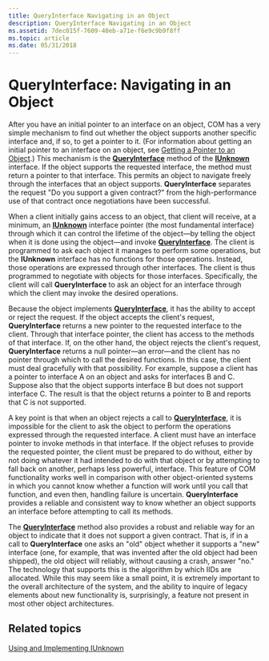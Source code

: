 ```yaml
---
title: QueryInterface Navigating in an Object
description: QueryInterface Navigating in an Object
ms.assetid: 7dec015f-7609-40eb-a71e-f6e9c9b9f8ff
ms.topic: article
ms.date: 05/31/2018
---
```


# QueryInterface: Navigating in an Object

After you have an initial pointer to an interface on an object, COM has a very simple mechanism to find out whether the object supports another specific interface and, if so, to get a pointer to it. (For information about getting an initial pointer to an interface on an object, see [Getting a Pointer to an Object](getting-a-pointer-to-an-object.md).) This mechanism is the [**QueryInterface**](/windows/desktop/api/Unknwn/nf-unknwn-iunknown-queryinterface(q_)) method of the [**IUnknown**](/windows/desktop/api/Unknwn/nn-unknwn-iunknown) interface. If the object supports the requested interface, the method must return a pointer to that interface. This permits an object to navigate freely through the interfaces that an object supports. **QueryInterface** separates the request "Do you support a given contract?" from the high-performance use of that contract once negotiations have been successful.

When a client initially gains access to an object, that client will receive, at a minimum, an [**IUnknown**](/windows/desktop/api/Unknwn/nn-unknwn-iunknown) interface pointer (the most fundamental interface) through which it can control the lifetime of the object—by telling the object when it is done using the object—and invoke [**QueryInterface**](/windows/desktop/api/Unknwn/nf-unknwn-iunknown-queryinterface(q_)). The client is programmed to ask each object it manages to perform some operations, but the **IUnknown** interface has no functions for those operations. Instead, those operations are expressed through other interfaces. The client is thus programmed to negotiate with objects for those interfaces. Specifically, the client will call **QueryInterface** to ask an object for an interface through which the client may invoke the desired operations.

Because the object implements [**QueryInterface**](/windows/desktop/api/Unknwn/nf-unknwn-iunknown-queryinterface(q_)), it has the ability to accept or reject the request. If the object accepts the client's request, **QueryInterface** returns a new pointer to the requested interface to the client. Through that interface pointer, the client has access to the methods of that interface. If, on the other hand, the object rejects the client's request, **QueryInterface** returns a null pointer—an error—and the client has no pointer through which to call the desired functions. In this case, the client must deal gracefully with that possibility. For example, suppose a client has a pointer to interface A on an object and asks for interfaces B and C. Suppose also that the object supports interface B but does not support interface C. The result is that the object returns a pointer to B and reports that C is not supported.

A key point is that when an object rejects a call to [**QueryInterface**](/windows/desktop/api/Unknwn/nf-unknwn-iunknown-queryinterface(q_)), it is impossible for the client to ask the object to perform the operations expressed through the requested interface. A client must have an interface pointer to invoke methods in that interface. If the object refuses to provide the requested pointer, the client must be prepared to do without, either by not doing whatever it had intended to do with that object or by attempting to fall back on another, perhaps less powerful, interface. This feature of COM functionality works well in comparison with other object-oriented systems in which you cannot know whether a function will work until you call that function, and even then, handling failure is uncertain. **QueryInterface** provides a reliable and consistent way to know whether an object supports an interface before attempting to call its methods.

The [**QueryInterface**](/windows/desktop/api/Unknwn/nf-unknwn-iunknown-queryinterface(q_)) method also provides a robust and reliable way for an object to indicate that it does not support a given contract. That is, if in a call to **QueryInterface** one asks an "old" object whether it supports a "new" interface (one, for example, that was invented after the old object had been shipped), the old object will reliably, without causing a crash, answer "no." The technology that supports this is the algorithm by which IIDs are allocated. While this may seem like a small point, it is extremely important to the overall architecture of the system, and the ability to inquire of legacy elements about new functionality is, surprisingly, a feature not present in most other object architectures.

## Related topics

<dl> <dt>

[Using and Implementing IUnknown](using-and-implementing-iunknown.md)
</dt> </dl>

 

 





